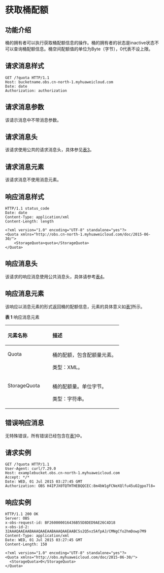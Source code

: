 # 获取桶配额<a name="ZH-CN_TOPIC_0100846753"></a>

## 功能介绍<a name="section5584184924715"></a>

桶的拥有者可以执行获取桶配额信息的操作。桶的拥有者的状态是inactive状态不可以查询桶配额信息。桶空间配额值的单位为Byte（字节），0代表不设上限。

## 请求消息样式<a name="section44739271"></a>

```
GET /?quota HTTP/1.1 
Host: bucketname.obs.cn-north-1.myhuaweicloud.com 
Date: date
Authorization: authorization
```

## 请求消息参数<a name="section263"></a>

该请示消息中不带消息参数。

## 请求消息头<a name="section2369"></a>

该请求使用公共的请求消息头，具体参见[表3](REST-API介绍.md#table25197309)。

## 请求消息元素<a name="section21328"></a>

该请求消息不使用消息元素。

## 响应消息样式<a name="section191956"></a>

```
HTTP/1.1 status_code
Date: date
Content-Type: application/xml 
Content-Length: length

<?xml version="1.0" encoding="UTF-8" standalone="yes"?> 
<Quota xmlns="http://obs.cn-north-1.myhuaweicloud.com/doc/2015-06-30/"> 
    <StorageQuota>quota</StorageQuota> 
</Quota>
```

## 响应消息头<a name="section1727606"></a>

该请求的响应消息使用公共消息头，具体请参考[表4](REST-API介绍.md#d0e686)。

## 响应消息元素<a name="section15548455"></a>

该响应以消息元素的形式返回桶的配额信息，元素的具体意义如[表1](#d0e8370)所示。

**表 1**  响应消息元素

<a name="d0e8370"></a>
<table><thead align="left"><tr id="row7433603"><th class="cellrowborder" valign="top" width="39.39%" id="mcps1.2.3.1.1"><p id="p65251010"><a name="p65251010"></a><a name="p65251010"></a><strong id="b50388186"><a name="b50388186"></a><a name="b50388186"></a>元素名称</strong></p>
</th>
<th class="cellrowborder" valign="top" width="60.61%" id="mcps1.2.3.1.2"><p id="p54911228"><a name="p54911228"></a><a name="p54911228"></a><strong id="b24439010"><a name="b24439010"></a><a name="b24439010"></a>描述</strong></p>
</th>
</tr>
</thead>
<tbody><tr id="row33402770"><td class="cellrowborder" valign="top" width="39.39%" headers="mcps1.2.3.1.1 "><p id="p21269859"><a name="p21269859"></a><a name="p21269859"></a>Quota</p>
</td>
<td class="cellrowborder" valign="top" width="60.61%" headers="mcps1.2.3.1.2 "><p id="p45137020"><a name="p45137020"></a><a name="p45137020"></a>桶的配额，包含配额量元素。</p>
<p id="p3580004"><a name="p3580004"></a><a name="p3580004"></a>类型：XML。</p>
</td>
</tr>
<tr id="row32220038"><td class="cellrowborder" valign="top" width="39.39%" headers="mcps1.2.3.1.1 "><p id="p59686313"><a name="p59686313"></a><a name="p59686313"></a>StorageQuota</p>
</td>
<td class="cellrowborder" valign="top" width="60.61%" headers="mcps1.2.3.1.2 "><p id="p2753164"><a name="p2753164"></a><a name="p2753164"></a>桶的配额量。单位字节。</p>
<p id="p24778477"><a name="p24778477"></a><a name="p24778477"></a>类型：字符串。</p>
</td>
</tr>
</tbody>
</table>

## 错误响应消息<a name="section5718368"></a>

无特殊错误，所有错误已经包含在[表1](错误码列表.md#d0e843)中。

## 请求实例<a name="section14819157124617"></a>

```
GET /?quota HTTP/1.1
User-Agent: curl/7.29.0
Host: examplebucket.obs.cn-north-1.myhuaweicloud.com
Accept: */*
Date: WED, 01 Jul 2015 03:27:45 GMT
Authorization: OBS H4IPJX0TQTHTHEBQQCEC:8m4bW1gFCNeXQlfu45uO2gpo7l8=
```

## 响应实例<a name="section13755536443"></a>

```
HTTP/1.1 200 OK
Server: OBS
x-obs-request-id: BF260000016436B55D8DED9AE26C4D18
x-obs-id-2: 32AAAQAAEAABAAAQAAEAABAAAQAAEAABCSs2Q5vz5AfpAJ/CMNgCfo2hmDowp7M9
Content-Type: application/xml
Date: WED, 01 Jul 2015 03:27:45 GMT
Content-Length: 150

<?xml version="1.0" encoding="UTF-8" standalone="yes"?>
<Quota xmlns="http://obs.myhuaweicloud.com/doc/2015-06-30/">
  <StorageQuota>0</StorageQuota>
</Quota>
```

